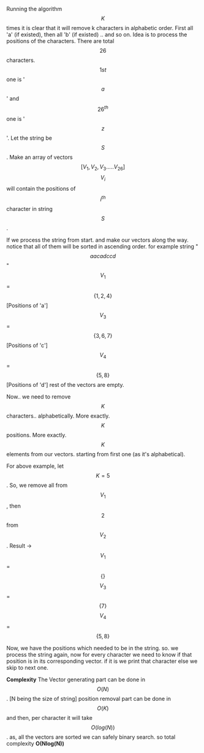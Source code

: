 Running the algorithm $$K$$ times it is clear that it will remove k characters in alphabetic order.
First all 'a' (if existed), then all 'b' (if existed) .. and so on.
Idea is to process the positions of the characters. There are total $$26$$ characters. $$1st$$ one is '$$a$$' and $$26^{th}$$ one is '$$z$$'.
Let the string be $$S$$.
Make an array of vectors $$[V_1, V_2, V_3 ..... V_{26}]$$
$$V_i$$$$$$  will contain the positions of $$i^{th}$$ character in string $$S$$.

If we process the string from start. and make our vectors along the way. notice that all of them will be sorted in ascending order.
for example string "$$aacadccd$$"
$$V_1$$ = $$\{1, 2, 4\}$$  [Positions of 'a']
$$V_3$$ = $$\{3,6,7\}$$ [Positions of 'c']
$$V_4$$ = $$\{5, 8\}$$ [Positions of 'd']
rest of the vectors are empty.

Now.. we need to remove $$K$$ characters.. alphabetically.
More exactly. $$K$$ positions.
More exactly. $$K$$ elements from our vectors. starting from first one (as it's alphabetical).

For above example, let $$K = 5$$.
So, we remove all from $$V_1$$, then $$2$$ from $$V_2$$ .
Result ->
$$V_1$$ = $$\{\}$$ 
$$V_3$$ = $$\{7\}$$ 
$$V_4$$ = $$\{5, 8\}$$

Now, we have the positions which needed to be in the string.
so. we process the string again, now for every character we need to know if that position is in its corresponding vector.
if it is we print that character else we skip to next one.

**Complexity**
The Vector generating part can be done in $$O(N)$$ . [N being the size of string]
position removal part can be done in $$O(K)$$
and then, per character it will take $$O(log ({N}))$$. as, all the vectors are sorted we can safely binary search.
so total complexity **O(Nlog(N))**